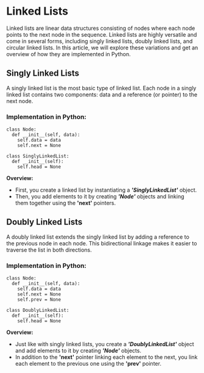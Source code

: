 # Linked Lists
Linked lists are linear data structures consisting of nodes where each node points to the next node in the sequence. Linked lists are highly versatile and come in several forms, including singly linked lists, doubly linked lists, and circular linked lists. In this article, we will explore these variations and get an overview of how they are implemented in Python.
## Singly Linked Lists
A singly linked list is the most basic type of linked list. Each node in a singly linked list contains two components: data and a reference (or pointer) to the next node.
### Implementation in Python:
```
class Node:
  def __init__(self, data):
    self.data = data
    self.next = None

class SinglyLinkedList:
  def __init__(self):
    self.head = None
```
**Overview:**
- First, you create a linked list by instantiating a ***'SinglyLinkedList'*** object.
- Then, you add elements to it by creating ***'Node'*** objects and linking them together using the **'next'** pointers.

## Doubly Linked Lists
A doubly linked list extends the singly linked list by adding a reference to the previous node in each node. This bidirectional linkage makes it easier to traverse the list in both directions.
### Implementation in Python:
```
class Node:
  def __init__(self, data):
    self.data = data
    self.next = None
    self.prev = None

class DoublyLinkedList:
  def __init__(self):
    self.head = None
```
**Overview:**
- Just like with singly linked lists, you create a ***'DoublyLinkedList'*** object and add elements to it by creating ***'Node'*** objects.
- In addition to the **'next'** pointer linking each element to the next, you link each element to the previous one using the **'prev'** pointer.
